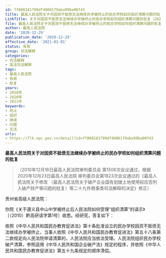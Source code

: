 ```yaml
---
id: ff808181799df4000179aba99ba00f43
title: 最高人民法院关于对因资不抵债无法继续办学被终止的民办学校如何组织清算问题的批复
LinkTitle: 关于对因资不抵债无法继续办学被终止的民办学校如何组织清算问题的批复（2020）
file: 最高人民法院关于对因资不抵债无法继续办学被终止的民办学校如何组织清算问题的批复_20201229_ff808181799df4000179aba99ba00f43.docx
author: 最高人民法院
date: '2020-12-29'
publication_date: '2020-12-29'
effective_date: '2021-01-01'
status: 有效
group: 司法解释
categories:
- 司法解释
- 高法司法解释
tags:
- 最高人民法院
- 有效
- 批复
years:
- 2010年
- 2020年
- 2021年
keywords:
- 终止
- 组织
- 继续
- 问题
- 无法
urls:
- https://flk.npc.gov.cn/detail?id=ff808181799df4000179aba99ba00f43
---
```


**最高人民法院关于对因资不抵债无法继续办学被终止的民办学校如何组织清算问题的批复**

> （2010年12月16日最高人民法院审判委员会
> 第1506次会议通过，根据2020年12月23日最高人民法院
> 审判委员会第1823次会议通过的《最高人民法院关于修改
> 〈最高人民法院关于破产企业国有划拨土地使用权应否列入破产财产等问题的批复〉等二十九件商事类司法解释的决定》修正）

贵州省高级人民法院：

你院《关于遵义县中山中学被终止后人民法院如何受理“组织清算”的请示》〔（2010）黔高研请字第1号〕收悉。经研究，答复如下：

依照《中华人民共和国民办教育促进法》第十条批准设立的民办学校因资不抵债无法继续办学被终止，当事人依照《中华人民共和国民办教育促进法》第五十八条第二款规定向人民法院申请清算的，人民法院应当依法受理。人民法院组织民办学校破产清算，参照适用《中华人民共和国企业破产法》规定的程序，并依照《中华人民共和国民办教育促进法》第五十九条规定的顺序清偿。
